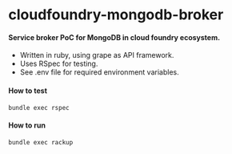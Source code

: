 # cloudfoundry-mongodb-broker
#### Service broker PoC for MongoDB in cloud foundry ecosystem.

* Written in ruby, using grape as API framework.
* Uses RSpec for testing.
* See .env file for required environment variables.

#### How to test
    bundle exec rspec

#### How to run
    bundle exec rackup
